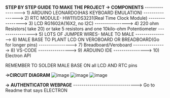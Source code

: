 ****STEP BY STEP GUIDE TO MAKE THE PROJECT**
-> COMPONENTS**
----------------> 1) ARDUINO LEONARDO(HAS KEYBOARD EMULATION) 
----------------> 2) RTC MODULE- HW111/DS3231(Real Time Clock Module)
----------------> 3) LCD RG1602A(16X2, no I2C)
----------------> 4) 220 ohm Resistors( take 20) or take 5 resistors and one 10kilo-ohm Potentiometer
----------------> 5) LOTS OF JUMPER WIRES- MALE TO MALE
----------------> 6) MALE BASE TO PLANT LCD ON VEROBOARD OR BREADBOARD(Go for longer pins)
----------------> 7) Breadboard/Veroboard
----------------> 8) VS-CODE
----------------> 9) ARDUINO IDE
----------------> 10) Electron API






REMEMBER TO SOLDER MALE BASE ON all LCD AND RTC pins




**->CIRCUIT DIAGRAM**
![image](https://github.com/user-attachments/assets/5b0bc9f1-8c8e-405b-b8cf-2282ec4e4969)
![image](https://github.com/user-attachments/assets/30c839fe-53f9-4147-89de-07bdd6dd7dd2)
![image](https://github.com/user-attachments/assets/fe3fc863-c636-4b96-9fbc-dc0c26b54b34)


**-> AUTHENTICATOR WEBPAGE**
-------------------------------> Go to Readme that says ELECTRON 
